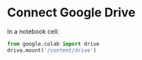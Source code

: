 # Connect Google Drive
In a notebook cell:
```python
from google.colab import drive
drive.mount('/content/drive')
